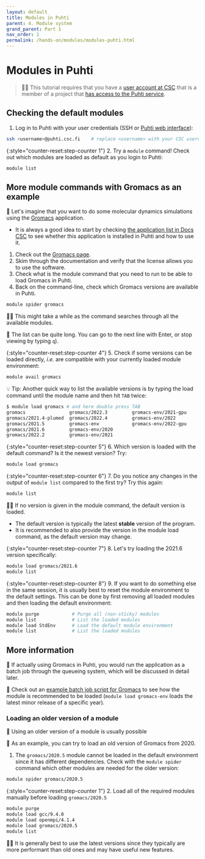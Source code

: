 ```yaml
---
layout: default
title: Modules in Puhti
parent: 4. Module system
grand_parent: Part 1
nav_order: 1
permalink: /hands-on/modules/modules-puhti.html
---
```


# Modules in Puhti

> ☝🏻 This tutorial requires that you have a [user account at CSC](https://docs.csc.fi/accounts/how-to-create-new-user-account/) that is a member of a project that [has access to the Puhti service](https://docs.csc.fi/accounts/how-to-add-service-access-for-project/).

## Checking the default modules

1. Log in to Puhti with your user credentials (SSH or [Puhti web interface](https://www.puhti.csc.fi)):

```bash
ssh <username>@puhti.csc.fi    # replace <username> with your CSC username, e.g. myname@puhti.csc.fi
```

{:style="counter-reset:step-counter 1"}
2. Try a `module` command! Check out which modules are loaded as default as you login to Puhti:

```bash
module list
```

## More module commands with Gromacs as an example

💬 Let's imagine that you want to do some molecular dynamics simulations using the [Gromacs](https://www.gromacs.org/about.html) application.

- It is always a good idea to start by checking [the application list in Docs CSC](https://docs.csc.fi/apps/) to see whether this application is installed in Puhti and how to use it.

1. Check out the [Gromacs page](https://docs.csc.fi/apps/gromacs/).
2. Skim through the documentation and verify that the license allows you to use the software.
3. Check what is the module command that you need to run to be able to load Gromacs in Puhti.
4. Back on the command-line, check which Gromacs versions are available in Puhti.

```bash
module spider gromacs
```

☝🏻 This might take a while as the command searches through all the available modules.

💬 The list can be quite long. You can go to the next line with Enter, or stop viewing by typing `q`).

{:style="counter-reset:step-counter 4"}
5. Check if some versions can be loaded directly, *i.e.* are compatible with your currently loaded module environment:

```bash
module avail gromacs
```

💡 Tip: Another quick way to list the available versions is by typing the load command until the module name and then hit `TAB` twice:

```bash
$ module load gromacs # and here double press TAB
gromacs                gromacs/2022.3         gromacs-env/2021-gpu
gromacs/2021.4-plumed  gromacs/2022.4         gromacs-env/2022
gromacs/2021.5         gromacs-env            gromacs-env/2022-gpu
gromacs/2021.6         gromacs-env/2020       
gromacs/2022.2         gromacs-env/2021
```

{:style="counter-reset:step-counter 5"}
6. Which version is loaded with the default command? Is it the newest version? Try:

```bash
module load gromacs
```

{:style="counter-reset:step-counter 6"}
7. Do you notice any changes in the output of `module list` compared to the first try? Try this again:

```bash
module list
```  

☝🏻 If no version is given in the module command, the default version is loaded.

- The default version is typically the latest **stable** version of the program.
- It is recommended to also provide the version in the module load command, as the default version may change.

{:style="counter-reset:step-counter 7"}
8. Let's try loading the 2021.6 version specifically:

```bash
module load gromacs/2021.6
module list
```

{:style="counter-reset:step-counter 8"}
9. If you want to do something else in the same session, it is usually best to reset the module environment to the default settings. This can be done by first removing all loaded modules and then loading the default environment:

```bash
module purge            # Purge all (non-sticky) modules
module list             # List the loaded modules
module load StdEnv      # Load the default module environment
module list             # List the loaded modules
```

## More information

💭 If actually using Gromacs in Puhti, you would run the application as a batch job through the queueing system, which will be discussed in detail later.

💭 Check out an [example batch job script for Gromacs](https://docs.csc.fi/apps/gromacs/#example-parallel-batch-script-for-puhti) to see how the module is recommended to be loaded (`module load gromacs-env` loads the latest minor release of a specific year).

### Loading an older version of a module

💬 Using an older version of a module is usually possible

💬 As an example, you can try to load an old version of Gromacs from 2020.

1. The `gromacs/2020.5` module cannot be loaded in the default environment since it has different dependencies. Check with the `module spider` command which other modules are needed for the older version:

```bash
module spider gromacs/2020.5
```

{:style="counter-reset:step-counter 1"}
2. Load all of the required modules manually before loading `gromacs/2020.5`

```bash
module purge
module load gcc/9.4.0
module load openmpi/4.1.4
module load gromacs/2020.5
module list
```

☝🏻 It is generally best to use the latest versions since they typically are more performant than old ones and may have useful new features.
